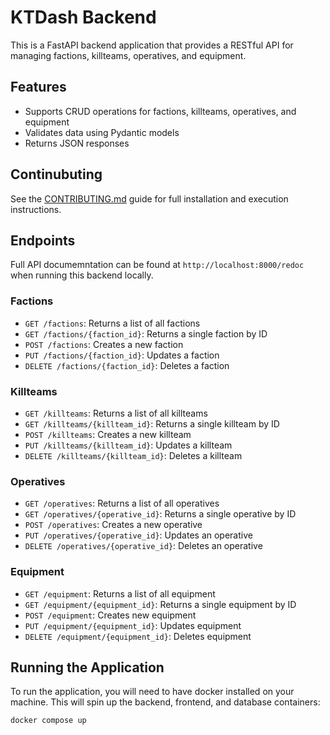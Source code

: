 # KTDash Backend

This is a FastAPI backend application that provides a RESTful API for managing factions, killteams, operatives, and equipment.

## Features

* Supports CRUD operations for factions, killteams, operatives, and equipment
* Validates data using Pydantic models
* Returns JSON responses

## Continubuting
See the [CONTRIBUTING.md](./CONTRIBUTING.md) guide for full installation and execution instructions.

## Endpoints

Full API documemntation can be found at `http://localhost:8000/redoc` when running this backend locally.

### Factions

* `GET /factions`: Returns a list of all factions
* `GET /factions/{faction_id}`: Returns a single faction by ID
* `POST /factions`: Creates a new faction
* `PUT /factions/{faction_id}`: Updates a faction
* `DELETE /factions/{faction_id}`: Deletes a faction

### Killteams

* `GET /killteams`: Returns a list of all killteams
* `GET /killteams/{killteam_id}`: Returns a single killteam by ID
* `POST /killteams`: Creates a new killteam
* `PUT /killteams/{killteam_id}`: Updates a killteam
* `DELETE /killteams/{killteam_id}`: Deletes a killteam

### Operatives

* `GET /operatives`: Returns a list of all operatives
* `GET /operatives/{operative_id}`: Returns a single operative by ID
* `POST /operatives`: Creates a new operative
* `PUT /operatives/{operative_id}`: Updates an operative
* `DELETE /operatives/{operative_id}`: Deletes an operative

### Equipment

* `GET /equipment`: Returns a list of all equipment
* `GET /equipment/{equipment_id}`: Returns a single equipment by ID
* `POST /equipment`: Creates new equipment
* `PUT /equipment/{equipment_id}`: Updates equipment
* `DELETE /equipment/{equipment_id}`: Deletes equipment

## Running the Application

To run the application, you will need to have docker installed on your machine. This will spin up the backend, frontend, and database containers:
```bash
docker compose up
```